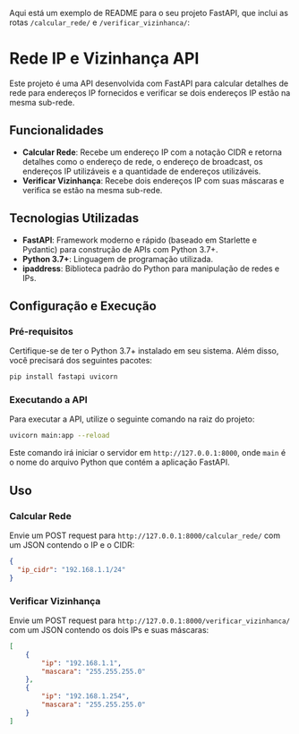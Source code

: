 Aqui está um exemplo de README para o seu projeto FastAPI, que inclui as rotas `/calcular_rede/` e `/verificar_vizinhanca/`:


# Rede IP e Vizinhança API

Este projeto é uma API desenvolvida com FastAPI para calcular detalhes de rede para endereços IP fornecidos e verificar se dois endereços IP estão na mesma sub-rede.

## Funcionalidades

- **Calcular Rede**: Recebe um endereço IP com a notação CIDR e retorna detalhes como o endereço de rede, o endereço de broadcast, os endereços IP utilizáveis e a quantidade de endereços utilizáveis.
- **Verificar Vizinhança**: Recebe dois endereços IP com suas máscaras e verifica se estão na mesma sub-rede.

## Tecnologias Utilizadas

- **FastAPI**: Framework moderno e rápido (baseado em Starlette e Pydantic) para construção de APIs com Python 3.7+.
- **Python 3.7+**: Linguagem de programação utilizada.
- **ipaddress**: Biblioteca padrão do Python para manipulação de redes e IPs.

## Configuração e Execução

### Pré-requisitos

Certifique-se de ter o Python 3.7+ instalado em seu sistema. Além disso, você precisará dos seguintes pacotes:

```bash
pip install fastapi uvicorn
```

### Executando a API

Para executar a API, utilize o seguinte comando na raiz do projeto:

```bash
uvicorn main:app --reload
```

Este comando irá iniciar o servidor em `http://127.0.0.1:8000`, onde `main` é o nome do arquivo Python que contém a aplicação FastAPI.

## Uso

### Calcular Rede

Envie um POST request para `http://127.0.0.1:8000/calcular_rede/` com um JSON contendo o IP e o CIDR:

```json
{
  "ip_cidr": "192.168.1.1/24"
}
```

### Verificar Vizinhança

Envie um POST request para `http://127.0.0.1:8000/verificar_vizinhanca/` com um JSON contendo os dois IPs e suas máscaras:

```json
[
    {
        "ip": "192.168.1.1",
        "mascara": "255.255.255.0"
    },
    {
        "ip": "192.168.1.254",
        "mascara": "255.255.255.0"
    }
]
```
